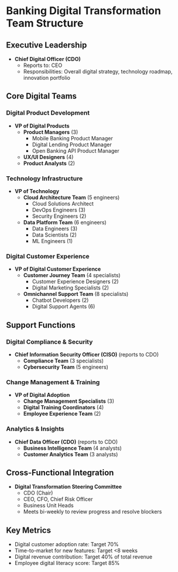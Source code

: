 # Banking Digital Transformation Team Structure

## Executive Leadership
- **Chief Digital Officer (CDO)**
  - Reports to: CEO
  - Responsibilities: Overall digital strategy, technology roadmap, innovation portfolio

## Core Digital Teams

### Digital Product Development
- **VP of Digital Products**
  - **Product Managers** (3)
    - Mobile Banking Product Manager
    - Digital Lending Product Manager
    - Open Banking API Product Manager
  - **UX/UI Designers** (4)
  - **Product Analysts** (2)

### Technology Infrastructure
- **VP of Technology**
  - **Cloud Architecture Team** (5 engineers)
    - Cloud Solutions Architect
    - DevOps Engineers (3)
    - Security Engineers (2)
  - **Data Platform Team** (6 engineers)
    - Data Engineers (3)
    - Data Scientists (2)
    - ML Engineers (1)

### Digital Customer Experience
- **VP of Digital Customer Experience**
  - **Customer Journey Team** (4 specialists)
    - Customer Experience Designers (2)
    - Digital Marketing Specialists (2)
  - **Omnichannel Support Team** (8 specialists)
    - Chatbot Developers (2)
    - Digital Support Agents (6)

## Support Functions

### Digital Compliance & Security
- **Chief Information Security Officer (CISO)** (reports to CDO)
  - **Compliance Team** (3 specialists)
  - **Cybersecurity Team** (5 engineers)

### Change Management & Training
- **VP of Digital Adoption**
  - **Change Management Specialists** (3)
  - **Digital Training Coordinators** (4)
  - **Employee Experience Team** (2)

### Analytics & Insights
- **Chief Data Officer (CDO)** (reports to CDO)
  - **Business Intelligence Team** (4 analysts)
  - **Customer Analytics Team** (3 analysts)

## Cross-Functional Integration
- **Digital Transformation Steering Committee**
  - CDO (Chair)
  - CEO, CFO, Chief Risk Officer
  - Business Unit Heads
  - Meets bi-weekly to review progress and resolve blockers

## Key Metrics
- Digital customer adoption rate: Target 70%
- Time-to-market for new features: Target <8 weeks
- Digital revenue contribution: Target 40% of total revenue
- Employee digital literacy score: Target 85%